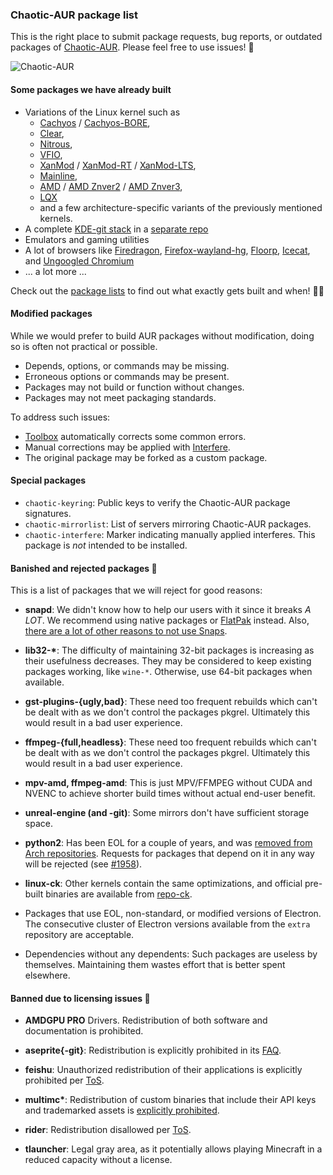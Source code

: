 ### Chaotic-AUR package list

This is the right place to submit package requests, bug reports, or outdated packages of [Chaotic-AUR](https://aur.chaotic.cx). Please feel free to use issues! 📜

![Chaotic-AUR](https://avatars.githubusercontent.com/u/66071775?s=400&u=99bc0536e7e77fe3e58839996600848f2d930ed5&v=4)

#### Some packages we have already built

- Variations of the Linux kernel such as
  - [Cachyos](https://aur.archlinux.org/packages/linux-cachyos) / [Cachyos-BORE](https://aur.archlinux.org/packages/linux-cachyos-bore),
  - [Clear](https://aur.archlinux.org/packages/linux-clear),
  - [Nitrous](https://aur.archlinux.org/packages/linux-nitrous),
  - [VFIO](https://aur.archlinux.org/packages/linux-vfio),
  - [XanMod](https://aur.archlinux.org/packages/linux-xanmod) / [XanMod-RT](https://aur.archlinux.org/packages/linux-xanmod-rt) / [XanMod-LTS](https://aur.archlinux.org/packages/linux-xanmod-lts),
  - [Mainline](https://aur.archlinux.org/packages/linux-mainline),
  - [AMD](https://aur.archlinux.org/packages/linux-amd) / [AMD Znver2](https://aur.archlinux.org/packages/linux-amd-znver2) / [AMD Znver3](https://aur.archlinux.org/packages/linux-amd-znver3),
  - [LQX](https://aur.archlinux.org/packages/linux-lqx)
  - and a few architecture-specific variants of the previously mentioned kernels.
- A complete [KDE-git stack](https://invent.kde.org/explore/groups?sort=name_asc) in a [separate repo](https://forum.garudalinux.org/t/kde-6-repository-testing/31442)
- Emulators and gaming utilities
- A lot of browsers like
    [Firedragon](https://github.com/dr460nf1r3/firedragon-browser),
    [Firefox-wayland-hg](https://aur.archlinux.org/packages/firefox-wayland-hg),
    [Floorp](https://floorp.app/),
    [Icecat](http://www.gnu.org/software/gnuzilla/),
    and [Ungoogled Chromium](https://github.com/Eloston/ungoogled-chromium)
- ... a lot more ...

Check out the [package lists](https://github.com/chaotic-aur/packages/find/main) to find out what exactly gets built and when! 🕵️‍♀️

#### Modified packages

While we would prefer to build AUR packages without modification, doing so is often not practical or possible.

- Depends, options, or commands may be missing.
- Erroneous options or commands may be present.
- Packages may not build or function without changes.
- Packages may not meet packaging standards.

To address such issues:

- [Toolbox](https://github.com/chaotic-aur/toolbox) automatically corrects some common errors.
- Manual corrections may be applied with [Interfere](https://github.com/chaotic-aur/interfere).
- The original package may be forked as a custom package.

#### Special packages

- `chaotic-keyring`: Public keys to verify the Chaotic-AUR package signatures.
- `chaotic-mirrorlist`: List of servers mirroring Chaotic-AUR packages.
- `chaotic-interfere`: Marker indicating manually applied interferes.  This package is *not* intended to be installed.

#### Banished and rejected packages 📑

This is a list of packages that we will reject for good reasons:

- **snapd**: We didn't know how to help our users with it since it breaks *A LOT*. We recommend using native packages or [FlatPak](https://wiki.archlinux.org/title/Flatpak) instead. Also, [there are a lot of other reasons to not use Snaps](https://old.reddit.com/r/linuxmemes/comments/ppyz0g/damn_you_ubuntu/hd7jg1p/).

- **lib32-\***: The difficulty of maintaining 32-bit packages is increasing as their usefulness decreases.  They may be considered to keep existing packages working, like `wine-*`.  Otherwise, use 64-bit packages when available.

- **gst-plugins-{ugly,bad}**: These need too frequent rebuilds which can't be dealt with as we don't control the packages pkgrel. Ultimately this would result in a bad user experience.

- **ffmpeg-{full,headless}**:  These need too frequent rebuilds which can't be dealt with as we don't control the packages pkgrel. Ultimately this would result in a bad user experience.

- **mpv-amd, ffmpeg-amd**: This is just MPV/FFMPEG without CUDA and NVENC to achieve shorter build times without actual end-user benefit.

- **unreal-engine (and -git)**: Some mirrors don't have sufficient storage space.

- **python2**: Has been EOL for a couple of years, and was [removed from Arch repositories](https://archlinux.org/news/removing-python2-from-the-repositories/). Requests for packages that depend on it in any way will be rejected (see [#1958](https://github.com/chaotic-aur/packages/issues/1958)).

- **linux-ck**: Other kernels contain the same optimizations, and official pre-built binaries are available from [repo-ck](https://wiki.archlinux.org/title/Unofficial_user_repositories#repo-ck).

- Packages that use EOL, non-standard, or modified versions of Electron.  The consecutive cluster of Electron versions available from the `extra` repository are acceptable.

- Dependencies without any dependents: Such packages are useless by themselves.  Maintaining them wastes effort that is better spent elsewhere.

#### Banned due to licensing issues 🛑

- **AMDGPU PRO** Drivers.  Redistribution of both software and documentation is prohibited.

- **aseprite{-git}**: Redistribution is explicitly prohibited in its [FAQ](https://www.aseprite.org/faq/#can-i-redistribute-aseprite).

- **feishu**: Unauthorized redistribution of their applications is explicitly prohibited per [ToS](https://www.feishu.cn/en/terms).

- **multimc\***: Redistribution of custom binaries that include their API keys and trademarked assets is [explicitly prohibited](https://multimc.org/#Branding).

- **rider**: Redistribution disallowed per [ToS](https://www.jetbrains.com/legal/docs/toolbox/user).

- **tlauncher**: Legal gray area, as it potentially allows playing Minecraft in a reduced capacity without a license.
